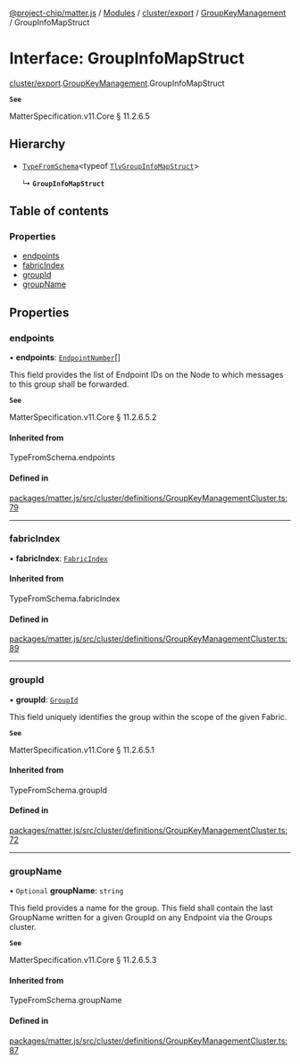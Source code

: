 [@project-chip/matter.js](../README.md) / [Modules](../modules.md) / [cluster/export](../modules/cluster_export.md) / [GroupKeyManagement](../modules/cluster_export.GroupKeyManagement.md) / GroupInfoMapStruct

# Interface: GroupInfoMapStruct

[cluster/export](../modules/cluster_export.md).[GroupKeyManagement](../modules/cluster_export.GroupKeyManagement.md).GroupInfoMapStruct

**`See`**

MatterSpecification.v11.Core § 11.2.6.5

## Hierarchy

- [`TypeFromSchema`](../modules/tlv_export.md#typefromschema)\<typeof [`TlvGroupInfoMapStruct`](../modules/cluster_export.GroupKeyManagement.md#tlvgroupinfomapstruct)\>

  ↳ **`GroupInfoMapStruct`**

## Table of contents

### Properties

- [endpoints](cluster_export.GroupKeyManagement.GroupInfoMapStruct.md#endpoints)
- [fabricIndex](cluster_export.GroupKeyManagement.GroupInfoMapStruct.md#fabricindex)
- [groupId](cluster_export.GroupKeyManagement.GroupInfoMapStruct.md#groupid)
- [groupName](cluster_export.GroupKeyManagement.GroupInfoMapStruct.md#groupname)

## Properties

### endpoints

• **endpoints**: [`EndpointNumber`](../modules/datatype_export.md#endpointnumber)[]

This field provides the list of Endpoint IDs on the Node to which messages to this group shall be forwarded.

**`See`**

MatterSpecification.v11.Core § 11.2.6.5.2

#### Inherited from

TypeFromSchema.endpoints

#### Defined in

[packages/matter.js/src/cluster/definitions/GroupKeyManagementCluster.ts:79](https://github.com/project-chip/matter.js/blob/558e12c94a201592c28c7bc0743705360b3e5ca6/packages/matter.js/src/cluster/definitions/GroupKeyManagementCluster.ts#L79)

___

### fabricIndex

• **fabricIndex**: [`FabricIndex`](../modules/datatype_export.md#fabricindex)

#### Inherited from

TypeFromSchema.fabricIndex

#### Defined in

[packages/matter.js/src/cluster/definitions/GroupKeyManagementCluster.ts:89](https://github.com/project-chip/matter.js/blob/558e12c94a201592c28c7bc0743705360b3e5ca6/packages/matter.js/src/cluster/definitions/GroupKeyManagementCluster.ts#L89)

___

### groupId

• **groupId**: [`GroupId`](../modules/datatype_export.md#groupid)

This field uniquely identifies the group within the scope of the given Fabric.

**`See`**

MatterSpecification.v11.Core § 11.2.6.5.1

#### Inherited from

TypeFromSchema.groupId

#### Defined in

[packages/matter.js/src/cluster/definitions/GroupKeyManagementCluster.ts:72](https://github.com/project-chip/matter.js/blob/558e12c94a201592c28c7bc0743705360b3e5ca6/packages/matter.js/src/cluster/definitions/GroupKeyManagementCluster.ts#L72)

___

### groupName

• `Optional` **groupName**: `string`

This field provides a name for the group. This field shall contain the last GroupName written for a given
GroupId on any Endpoint via the Groups cluster.

**`See`**

MatterSpecification.v11.Core § 11.2.6.5.3

#### Inherited from

TypeFromSchema.groupName

#### Defined in

[packages/matter.js/src/cluster/definitions/GroupKeyManagementCluster.ts:87](https://github.com/project-chip/matter.js/blob/558e12c94a201592c28c7bc0743705360b3e5ca6/packages/matter.js/src/cluster/definitions/GroupKeyManagementCluster.ts#L87)
